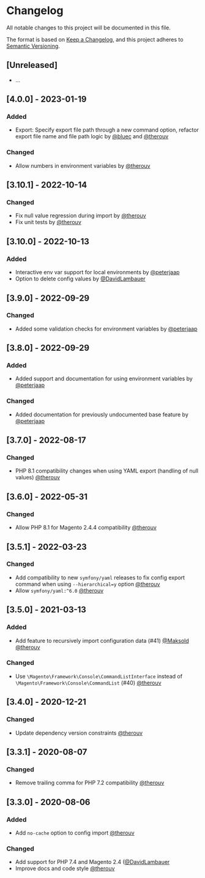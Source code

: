 # Changelog

All notable changes to this project will be documented in this file.

The format is based on [Keep a Changelog](https://keepachangelog.com/en/1.0.0/),
and this project adheres to [Semantic Versioning](https://semver.org/spec/v2.0.0.html).

## [Unreleased]

* ...

## [4.0.0] - 2023-01-19

### Added

* Export: Specify export file path through a new command option, refactor export file name and file path logic by [@bluec](https://github.com/bluec) and [@therouv](https://github.com/therouv)

### Changed

* Allow numbers in environment variables by [@therouv](https://github.com/therouv)

## [3.10.1] - 2022-10-14

### Changed

* Fix null value regression during import by [@therouv](https://github.com/therouv)
* Fix unit tests by [@therouv](https://github.com/therouv)

## [3.10.0] - 2022-10-13

### Added

* Interactive env var support for local environments by [@peterjaap](https://github.com/peterjaap)
* Option to delete config values by [@DavidLambauer](https://github.com/DavidLambauer)

## [3.9.0] - 2022-09-29

### Changed

* Added some validation checks for environment variables by [@peterjaap](https://github.com/peterjaap)

## [3.8.0] - 2022-09-29

### Added

* Added support and documentation for using environment variables by [@peterjaap](https://github.com/peterjaap)

### Changed

* Added documentation for previously undocumented base feature by [@peterjaap](https://github.com/peterjaap)

## [3.7.0] - 2022-08-17

### Changed

* PHP 8.1 compatibility changes when using YAML export (handling of null values) [@therouv](https://github.com/therouv)

## [3.6.0] - 2022-05-31

### Changed

* Allow PHP 8.1 for Magento 2.4.4 compatibility [@therouv](https://github.com/therouv)

## [3.5.1] - 2022-03-23

### Changed

* Add compatibility to new `symfony/yaml` releases to fix config export command when using `--hierarchical=y` option [@therouv](https://github.com/therouv)
* Allow `symfony/yaml:^6.0` [@therouv](https://github.com/therouv)

## [3.5.0] - 2021-03-13

### Added

* Add feature to recursively import configuration data (#41) [@Maksold](https://github.com/Maksold) [@therouv](https://github.com/therouv)

### Changed

* Use `\Magento\Framework\Console\CommandListInterface` instead of `\Magento\Framework\Console\CommandList` (#40) [@therouv](https://github.com/therouv)

## [3.4.0] - 2020-12-21

### Changed

* Update dependency version constraints [@therouv](https://github.com/therouv)

## [3.3.1] - 2020-08-07

### Changed

* Remove trailing comma for PHP 7.2 compatibility [@therouv](https://github.com/therouv)

## [3.3.0] - 2020-08-06

### Added

* Add `no-cache` option to config import [@therouv](https://github.com/therouv)

### Changed

* Add support for PHP 7.4 and Magento 2.4 ([@DavidLambauer](https://github.com/DavidLambauer)
* Improve docs and code style [@therouv](https://github.com/therouv)
